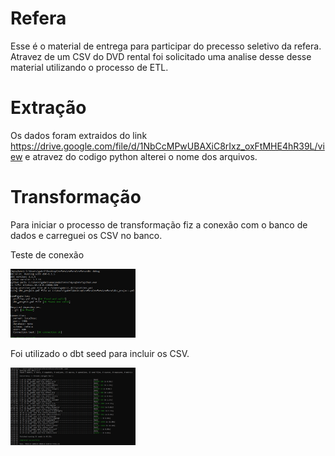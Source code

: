 # Refera

Esse é o material de entrega para participar do precesso seletivo da refera. Atravez de um CSV do DVD rental foi solicitado uma analise desse desse material utilizando o processo de ETL.

# Extração

Os dados foram extraidos do link https://drive.google.com/file/d/1NbCcMPwUBAXiC8rIxz_oxFtMHE4hR39L/view e atravez do codigo python alterei o nome dos arquivos. 

# Transformação

Para iniciar o processo de transformação fiz a conexão com o banco de dados e carreguei os CSV no banco.

Teste de conexão
<p float="left">
<img src="https://github.com/Flaviavl/refera/blob/cfba0ad6bec87479a1b5a3c680a2b37ba0eb64fa/dbtdebug.jpg" width="200" />
</p>

Foi utilizado o dbt seed para incluir os CSV.
 
 <p float="left">
<img src="https://github.com/Flaviavl/refera/blob/cfba0ad6bec87479a1b5a3c680a2b37ba0eb64fa/dbtseed.jpg" width="200" />
</p> 
